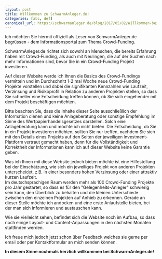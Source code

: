 ```yaml
---
layout: post
title: Willkommen zu SchwarmAnleger.de!
categories: [abc, def]
canonical_url: https://schwarmanleger.de/blog/2017/05/02/Willkommen-bei-SchwarmAnleger.html
---
```


<p>Ich möchten Sie hiermit offiziell als Leser von SchwarmAnleger.de begrüssen - dem Informationsportal zum Thema Crowd-Funding.</p>


<p>SchwarmAnleger.de richtet sich sowohl an Menschen, die bereits Erfahrung haben mit Crowd-Funding, als auch mit Neulingen, die auf der Suchen nach mehr Informationen sind, bevor Sie in ein Crowd-Funding Projekt investieren.</p>
<p>Auf dieser Website werde ich Ihnen die Basics des Crowd-Fundings vermitteln und im Durchschnitt 1-2 mal Woche neue Crowd-Funding Projekte vorstellen und dabei die signifikanten Kennzahlen wie Laufzeit, Verzinsung und Risikoprofil in Relation zu anderen Projekten stellen, so dass Sie schneller eine Entscheidung treffen können, ob Sie sich eingehender mit dem Projekt beschäftigen möchten.</p>
 
<p>Bitte beachten Sie, dass die Inhalte dieser Seite ausschließlich der Information dienen und keine Anlageberatung oder sonstige Empfehlung im Sinne des Wertpapierhandelsgesetzes darstellen.
Solch eine Anlageberatung kann und möchte ich nicht bieten. Die Entscheidung, ob Sie in ein Projekt investieren möchten, sollten Sie nur treffen, nachdem Sie sich mit den Details eines Projekts auf den Seiten der jeweiligen Investment-Plattform vertraut gemacht haben, denn für die Vollständigkeit und Korrektheit der Informationen kann ich auf dieser Website keine Garantie geben.</p>

<p>Was ich Ihnen mit diese Website jedoch bieten möchte ist eine Hilfestellung bei der Einschätzung, wie sich ein jeweiliges Projekt von anderen Projekten unterscheidet, z.B. in einer besonders hohen Verzinsung oder einer attraktiv kurzen Laufzeit.<br>
Im deutschsprachigen Raum werden mehr als 100 Crowd-Funding Projekte pro Jahr gestartet, so dass es für den
"Gelegenheits-Anleger" schwierig sein kann, den Überblick zu behalten und die kleinen Unterschiede zwischen den einzelnen Projekten auf Anhieb zu erkennen. Gerade an dieser Stelle möchte ich andocken und eine erste Anlaufstelle bieten, bei der man sich informieren und austauschen kann.</p>

<p>Wie sie vielleicht sehen, befindet sich die Website noch im Aufbau, so dass noch einige Layout- und Content-Anpassungen in den nächsten Monaten stattfinden werden.</p>
<p>Ich freue mich jedoch jetzt schon über Feedback welches sie gerne per email oder per Kontaktformular an mich senden können.</p>

<p><b>In diesem Sinne nochmals herzlich willkommen bei SchwarmAnleger.de!</b></p>
